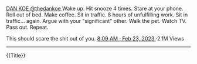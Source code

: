 
 [ ](https://x.com/thedankoe) [DAN KOE ](https://x.com/thedankoe) [@thedankoe ](https://x.com/thedankoe)Wake up.
Hit snooze 4 times.
Stare at your phone.
Roll out of bed.
Make coffee.
Sit in traffic.
8 hours of unfulfilling work.
Sit in traffic... again.
Argue with your "significant" other.
Walk the pet.
Watch TV.
Pass out.
Repeat.

This should scare the shit out of you. [8:09 AM · Feb 23, 2023 ](https://x.com/thedankoe/status/1628758834192736256)·2.1M Views


-----
{{Title}}
